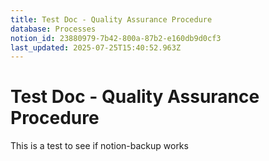 ```yaml
---
title: Test Doc - Quality Assurance Procedure
database: Processes
notion_id: 23880979-7b42-800a-87b2-e160db9d0cf3
last_updated: 2025-07-25T15:40:52.963Z
---
```


# Test Doc - Quality Assurance Procedure


This is a test to see if notion-backup works

